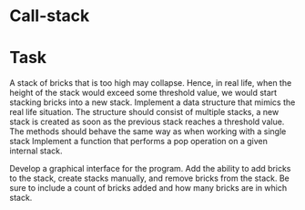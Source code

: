 # Call-stack
# Task
A stack of bricks that is too high may collapse. Hence, in real life, when the height of the stack would exceed some threshold value, we would start stacking bricks into a new stack. Implement a data structure that mimics the real life situation. The structure should consist of multiple stacks, a new stack is created as soon as the previous stack reaches a threshold value. The methods should behave the same way as when working with a single stack Implement a function that performs a pop operation on a given internal stack.

Develop a graphical interface for the program. Add the ability to add bricks to the stack, create stacks manually, and remove bricks from the stack. Be sure to include a count of bricks added and how many bricks are in which stack.


